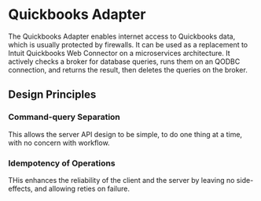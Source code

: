 Quickbooks Adapter
==================

The Quickbooks Adapter enables internet access to Quickbooks data, which is usually protected by firewalls. It can be used as a replacement to Intuit Quickbooks Web Connector on a microservices architecture. It actively checks a broker for database queries, runs them on an QODBC
connection, and returns the result, then deletes the queries on the broker.

Design Principles
-----------------

### Command-query Separation
This allows the server API design to be simple, to do one thing at a time, with no concern with 
workflow.

### Idempotency of Operations
THis enhances the reliability of the client and the server by leaving no side-effects, and allowing reties on failure.
